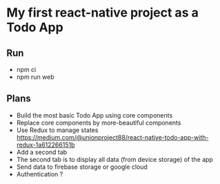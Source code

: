 # My first react-native project as a Todo App

## Run
* npm ci
* npm run web

## Plans
* Build the most basic Todo App using core components
* Replace core components by more-beautiful components
* Use Redux to manage states https://medium.com/@unionproject88/react-native-todo-app-with-redux-1a612266151b
* Add a second tab
* The second tab is to display all data (from device storage) of the app
* Send data to firebase storage or google cloud
* Authentication ?
